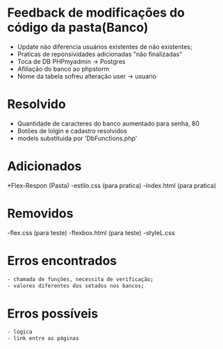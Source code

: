 # Feedback de modificações do código da pasta(Banco)
- Update não diferencia usuários existentes de não existentes;
- Praticas de reponsividades adicionadas "não finalizadas"
- Toca de DB PHPmyadmin -> Postgres
 - Afiliação do banco ao phpstorm
 - Nome da tabela sofreu alteração user -> usuario


# Resolvido
- Quantidade de caracteres do banco aumentado para senha, 80
- Botões de lolgin e cadastro resolvidos
- models substituida por 'DbFunctions.php'

# Adicionados
 *Flex-Respon (Pasta)
 -estilo.css (para pratica)
 -index.html (para pratica) 

 # Removidos
 -flex.css (para teste)
 -flexbox.html (para teste) 
 -styleL.css
# Erros encontrados
```bash
- chamada de funções, necessita de verificação;
- valores diferentes dos setados nos bancos;

```
# Erros possíveis
```bash 
- logica
- link entre as páginas
```
